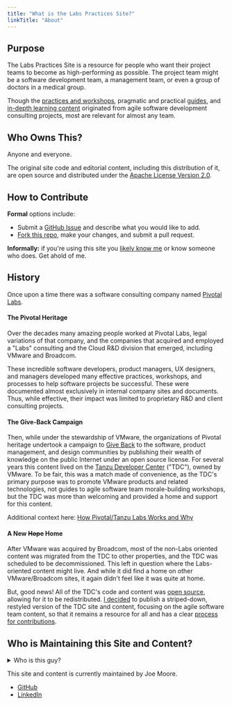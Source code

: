 ```yaml
---
title: "What is the Labs Practices Site?"
linkTitle: "About"
---
```


## Purpose

The Labs Practices Site is a resource for people who want their project teams to become as high-performing as possible. The project team might be a software development team, a management team, or even a group of doctors in a medical group.

Though the [practices and workshops](/practices), pragmatic and practical [guides](/guides), and [in-depth learning content](/learningpaths) originated from agile software development consulting projects, most are relevant for almost any team.

## Who Owns This?

Anyone and everyone.

The original site code and editorial content, including this distribution of it, are open source and distributed under the [Apache License Version 2.0](https://github.com/joemoore/labs-practices-site/blob/main/LICENSE).

<a name="contribute"></a>

## How to Contribute

**Formal** options include:

- Submit a [GitHub Issue](https://github.com/joemoore/labs-practices-site/issues) and describe what you would like to add.
- [Fork this repo](https://github.com/joemoore/labs-practices-site/fork), make your changes, and submit a pull request.

**Informally:** if you're using this site you [likely know me](#who) or know someone who does. Get ahold of me.

## History

Once upon a time there was a software consulting company named [Pivotal Labs](https://en.wikipedia.org/wiki/Pivotal_Labs).

#### The Pivotal Heritage

Over the decades many amazing people worked at Pivotal Labs, legal variations of that company, and the companies that acquired and employed a "Labs" consulting and the Cloud R&D division that emerged, including VMware and Broadcom.

These incredible software developers, product managers, UX designers, and managers developed many effective practices, workshops, and processes to help software projects be successful. These were documented almost exclusively in internal company sites and documents. Thus, while effective, their impact was limited to proprietary R&D and client consulting projects.

#### The Give-Back Campaign

Then, while under the stewardship of VMware, the organizations of Pivotal heritage undertook a campaign to [Give Back](/learningpaths/application-development-how-we-work/share-knowledge/) to the software, product management, and design communities by publishing their wealth of knowledge on the public Internet under an open source license. For several years this content lived on the [Tanzu Developer Center](/) ("TDC"), owned by VMware. To be fair, this was a match made of convenience, as the TDC's primary purpose was to promote VMware products and related technologies, not guides to agile software team morale-building workshops, but the TDC was more than welcoming and provided a home and support for this content.

Additional context here: [How Pivotal/Tanzu Labs Works and Why](/learningpaths/application-development-how-we-work/)

#### A New ~~Hope~~ Home

After VMware was acquired by Broadcom, most of the non-Labs oriented content was migrated from the TDC to other properties, and the TDC was scheduled to be decommissioned. This left in question where the Labs-oriented content might live. And while it did find a home on other VMware/Broadcom sites, it again didn't feel like it was quite at home.

But, good news! All of the TDC's code and content was [open source](https://github.com/joemoore/tanzu-dev-portal/blob/main/LICENSE), allowing for it to be redistributed. [I decided](#who) to publish a striped-down, restyled version of the TDC site and content, focusing on the agile software team content, so that it remains a resource for all and has a clear [process for contributions](#contribute).

<a name="who"></a>

## Who is Maintaining this Site and Content?

<details>
  <summary>Who is this guy?</summary>

![](https://avatars.githubusercontent.com/u/13995)

</details>

This site and content is currently maintained by Joe Moore.

- [GitHub](https://github.com/joemoore)
- [LinkedIn](https://www.linkedin.com/in/josephlmoore/)
